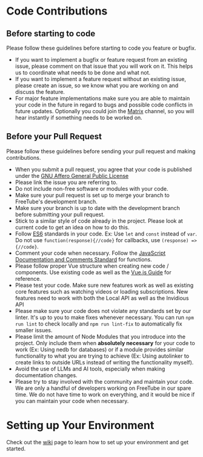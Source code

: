 # Code Contributions

## Before starting to code
 Please follow these guidelines before starting to code you feature or bugfix.
 * If you want to implement a bugfix or feature request from an existing issue, please comment on that issue that you will work on it. This helps us to coordinate what needs to be done and what not.
 * If you want to implement a feature request without an existing issue, please create an issue, so we know what you are working on and discuss the feature.
 * For major feature implementations make sure you are able to maintain your code in the future in regard to bugs and possible code conflicts in future updates. Optionally you could join the [Matrix](https://matrix.to/#/#freetube:matrix.org) channel, so you will hear instantly if something needs to be worked on.  

## Before your Pull Request
Please follow these guidelines before sending your pull request and making contributions.
* When you submit a pull request, you agree that your code is published under the [GNU Affero General Public License](https://www.gnu.org/licenses/agpl-3.0.html)
* Please link the issue you are referring to.
* Do not include non-free software or modules with your code.
* Make sure your pull request is set up to merge your branch to FreeTube's development branch.
* Make sure your branch is up to date with the development branch before submitting your pull request.
* Stick to a similar style of code already in the project.  Please look at current code to get an idea on how to do this.
* Follow [ES6](http://es6-features.org/) standards in your code. Ex: Use `let` and `const` instead of `var`. Do not use `function(response){//code}` for callbacks, use `(response) => {//code}`.
* Comment your code when necessary.  Follow the [JavaScript Documentation and Comments Standard](https://www.drupal.org/docs/develop/standards/javascript/javascript-api-documentation-and-comment-standards) for functions.
* Please follow proper Vue structure when creating new code / components.  Use existing code as well as the [Vue.js Guide](https://vuejs.org/v2/guide/) for reference.
* Please test your code.  Make sure new features work as well as existing core features such as watching videos or loading subscriptions.  New features need to work with both the Local API as well as the Invidious API
* Please make sure your code does not violate any standards set by our linter.  It's up to you to make fixes whenever necessary.  You can run `npm run lint` to check locally and `npm run lint-fix` to automatically fix smaller issues.
* Please limit the amount of Node Modules that you introduce into the project.  Only include them when **absolutely necessary** for your code to work (Ex: Using nedb for databases) or if a module provides similar functionality to what you are trying to achieve (Ex: Using autolinker to create links to outside URLs instead of writing the functionality myself).
* Avoid the use of LLMs and AI tools, especially when making documentation changes.
* Please try to stay involved with the community and maintain your code.  We are only a handful of developers working on FreeTube in our spare time.  We do not have time to work on everything, and it would be nice if you can maintain your code when necessary.

# Setting up Your Environment

Check out the [wiki](https://docs.freetubeapp.io/development/getting-started/) page to learn how to set up your environment and get started.
